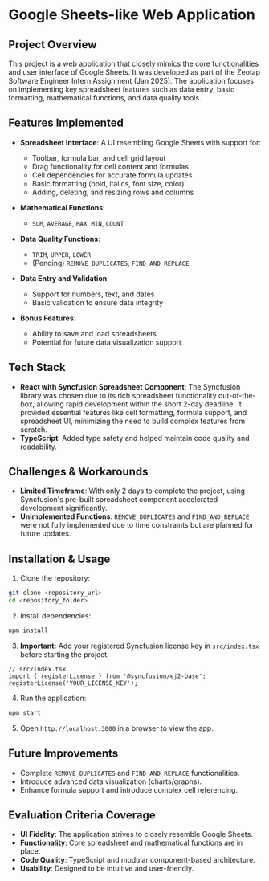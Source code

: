 # Google Sheets-like Web Application

## Project Overview
This project is a web application that closely mimics the core functionalities and user interface of Google Sheets. It was developed as part of the Zeotap Software Engineer Intern Assignment (Jan 2025). The application focuses on implementing key spreadsheet features such as data entry, basic formatting, mathematical functions, and data quality tools.

## Features Implemented
- **Spreadsheet Interface**: A UI resembling Google Sheets with support for:
  - Toolbar, formula bar, and cell grid layout
  - Drag functionality for cell content and formulas
  - Cell dependencies for accurate formula updates
  - Basic formatting (bold, italics, font size, color)
  - Adding, deleting, and resizing rows and columns

- **Mathematical Functions**:
  - `SUM`, `AVERAGE`, `MAX`, `MIN`, `COUNT`

- **Data Quality Functions**:
  - `TRIM`, `UPPER`, `LOWER`
  - (Pending) `REMOVE_DUPLICATES`, `FIND_AND_REPLACE`

- **Data Entry and Validation**:
  - Support for numbers, text, and dates
  - Basic validation to ensure data integrity

- **Bonus Features**:
  - Ability to save and load spreadsheets
  - Potential for future data visualization support

## Tech Stack
- **React with Syncfusion Spreadsheet Component**: The Syncfusion library was chosen due to its rich spreadsheet functionality out-of-the-box, allowing rapid development within the short 2-day deadline. It provided essential features like cell formatting, formula support, and spreadsheet UI, minimizing the need to build complex features from scratch.
- **TypeScript**: Added type safety and helped maintain code quality and readability.

## Challenges & Workarounds
- **Limited Timeframe**: With only 2 days to complete the project, using Syncfusion's pre-built spreadsheet component accelerated development significantly.
- **Unimplemented Functions**: `REMOVE_DUPLICATES` and `FIND_AND_REPLACE` were not fully implemented due to time constraints but are planned for future updates.

## Installation & Usage
1. Clone the repository:
```bash
git clone <repository_url>
cd <repository_folder>
```
2. Install dependencies:
```bash
npm install
```
3. **Important:** Add your registered Syncfusion license key in `src/index.tsx` before starting the project.
```tsx
// src/index.tsx
import { registerLicense } from '@syncfusion/ej2-base';
registerLicense('YOUR_LICENSE_KEY');
```

4. Run the application:
```bash
npm start
```
5. Open `http://localhost:3000` in a browser to view the app.

## Future Improvements
- Complete `REMOVE_DUPLICATES` and `FIND_AND_REPLACE` functionalities.
- Introduce advanced data visualization (charts/graphs).
- Enhance formula support and introduce complex cell referencing.

## Evaluation Criteria Coverage
- **UI Fidelity**: The application strives to closely resemble Google Sheets.
- **Functionality**: Core spreadsheet and mathematical functions are in place.
- **Code Quality**: TypeScript and modular component-based architecture.
- **Usability**: Designed to be intuitive and user-friendly.

